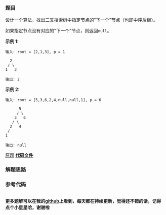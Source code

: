 ### 题目
设计一个算法，找出二叉搜索树中指定节点的"下一个"节点（也即中序后继）。

如果指定节点没有对应的"下一个"节点，则返回`null`。

**示例 1:**

    
    
    输入: root = [2,1,3], p = 1
    
      2
     / \
    1   3
    
    输出: 2

**示例 2:**

    
    
    输入: root = [5,3,6,2,4,null,null,1], p = 6
    
          5
         / \
        3   6
       / \
      2   4
     /   
    1
    
    输出: null

[原题](https://leetcode-cn.com/problems/successor-lcci/)    **[代码文件]()**


### 解题思路




### 参考代码

```go


```




**更多题解可以在我的[github](https://github.com/LZH139/leetcode_Go)上看到，每天都在持续更新，觉得还不错的话，记得点个小星星哈，谢谢啦**
